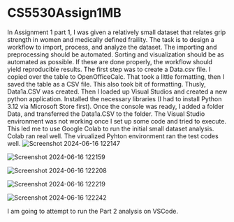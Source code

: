 # CS5530Assign1MB
In Assignment 1 part 1, I was given a relatively small dataset that relates
grip strength in women and medically defined fraility.
The task is to design a workflow to import, process, and analyze the dataset.
The importing and preprocessing should be automated. Sorting and visualization
should be as automated as possible. If these are done properly, the workflow
should yield reproducible results.
The first step was to create a Data.csv file. I copied over the table to OpenOfficeCalc.
That took a little formatting, then I saved the table as a CSV file. This also took
bit of formatting. Thusly, Data1a.CSV was created.
Then I loaded up Visual Studios and created a new python application.
Installed the necessary libraries (I had to install Python 3.12 via Microsoft Store first).
Once the console was ready, I added a folder Data, and transferred the Data1a.CSV to the folder.
The Visual Studio environment was not working once I set up some code and tried to execute.
This led me to use Google Colab to run the initial small dataset analysis.
Colab ran real well. The virualized Pyhton environment ran the test codes well.
![Screenshot 2024-06-16 122147](https://github.com/BuffaloManwich/CS5530Assign1MB/assets/145368105/a4ea9bf8-211c-48c5-abed-b3449d7b19de)


![Screenshot 2024-06-16 122159](https://github.com/BuffaloManwich/CS5530Assign1MB/assets/145368105/06b03115-8fa2-46b5-9a0c-0136eeb80251)

![Screenshot 2024-06-16 122208](https://github.com/BuffaloManwich/CS5530Assign1MB/assets/145368105/991ded48-ac07-447b-9134-05c8e4e3195b)

![Screenshot 2024-06-16 122219](https://github.com/BuffaloManwich/CS5530Assign1MB/assets/145368105/776a4e2c-05ec-4697-8354-e3ac7de5c8c8)

![Screenshot 2024-06-16 122242](https://github.com/BuffaloManwich/CS5530Assign1MB/assets/145368105/135c3943-ab68-489d-9f65-c76776e6b2d1)

I am going to attempt to run the Part 2 analysis on VSCode.
